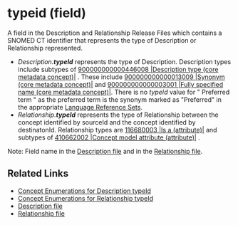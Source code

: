 # typeid (field)

A field in the Description and Relationship Release Files which contains a SNOMED CT identifier that represents the type of Description or Relationship represented.

* _Description.**typeId**_ represents the type of Description. Description types include subtypes of [900000000000446008 |Description type (core metadata concept)|](http://snomed.info/id/900000000000446008) . These include [900000000000013009 |Synonym (core metadata concept)|](http://snomed.info/id/900000000000013009) and [900000000000003001 |Fully specified name (core metadata concept)|](http://snomed.info/id/900000000000003001). There is no _typeId_ value for " Preferred term " as the preferred term is the synonym marked as "Preferred" in the appropriate [Language Reference Sets](../../../reference-set-release-file-specification/5.2-reference-set-types/5.2.2-language-reference-sets/).
* _Relationship.**typeId**_ represents the type of Relationship between the concept identified by sourceId and the concept identified by destinatonId. Relationship types are [116680003 |Is a (attribute)|](http://snomed.info/id/116680003) and subtypes of [410662002 |Concept model attribute (attribute)|](http://snomed.info/id/410662002) .

Note: Field name in the [Description file](../d/description-file.md) and in the [Relationship file](../r/relationship-file.md).

## Related Links

* [Concept Enumerations for Description typeId](../../appendix-e-concept-enumerations/e3-concept-enumerations-for-description-typeid.md)
* [Concept Enumerations for Relationship typeId](../../appendix-e-concept-enumerations/e7-concept-enumerations-for-relationship-typeid.md)
* [Description file](../d/description-file.md)
* [Relationship file](../r/relationship-file.md)
